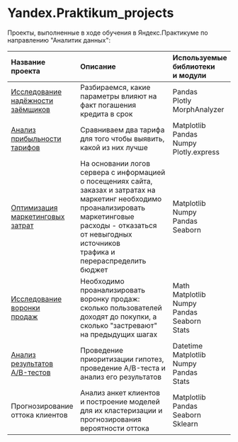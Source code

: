 # Yandex.Praktikum_projects
Проекты, выполненные в ходе обучения в Яндекс.Практикуме по направлению "Аналитик данных":

| Название<br>проекта | Описание | Используемые<br>библиотеки <br>и модули |
|:--------------------|:---------|:----------------------------------------|
| [Исследование<br>надёжности<br>заёмщиков](https://github.com/LLIax90/Yandex.Praktikum_projects/tree/main/%D0%98%D1%81%D1%81%D0%BB%D0%B5%D0%B4%D0%BE%D0%B2%D0%B0%D0%BD%D0%B8%D0%B5%20%D0%BD%D0%B0%D0%B4%D0%B5%D0%B6%D0%BD%D0%BE%D1%81%D1%82%D0%B8%20%D0%B7%D0%B0%D0%B5%D0%BC%D1%89%D0%B8%D0%BA%D0%BE%D0%B2)| Разбираемся, какие параметры влияют на факт погашения кредита в срок | Pandas<br>Plotly<br>MorphAnalyzer |
| [Анализ<br>прибыльности<br>тарифов](https://github.com/LLIax90/Yandex.Praktikum_projects/tree/main/%D0%90%D0%BD%D0%B0%D0%BB%D0%B8%D0%B7%20%D0%BF%D1%80%D0%B8%D0%B1%D1%8B%D0%BB%D1%8C%D0%BD%D0%BE%D1%81%D1%82%D0%B8%20%D1%82%D0%B0%D1%80%D0%B8%D1%84%D0%BE%D0%B2)| Сравниваем два тарифа для того чтобы выявить, какой из них лучше | Matplotlib<br>Pandas<br>Numpy<br>Plotly.express |
| [Оптимизация<br>маркетинговых<br>затрат](https://github.com/LLIax90/Yandex.Praktikum_projects/tree/main/%D0%9E%D0%BF%D1%82%D0%B8%D0%BC%D0%B8%D0%B7%D0%B0%D1%86%D0%B8%D1%8F%20%D0%BC%D0%B0%D1%80%D0%BA%D0%B5%D1%82%D0%B8%D0%BD%D0%B3%D0%BE%D0%B2%D1%8B%D1%85%20%D0%B7%D0%B0%D1%82%D1%80%D0%B0%D1%82) | На основании логов сервера с информацией о посещениях сайта,<br>заказах и затратах на маркетинг необходимо проанализировать<br>маркетинговые расходы - отказаться от невыгодных источников<br>трафика и перераспределить бюджет | Matplotlib<br>Numpy<br>Pandas<br>Seaborn<br> |
| [Исследование<br>воронки<br>продаж](https://github.com/LLIax90/Yandex.Praktikum_projects/tree/main/%D0%98%D1%81%D1%81%D0%BB%D0%B5%D0%B4%D0%BE%D0%B2%D0%B0%D0%BD%D0%B8%D0%B5%20%D0%B2%D0%BE%D1%80%D0%BE%D0%BD%D0%BA%D0%B8%20%D0%BF%D1%80%D0%BE%D0%B4%D0%B0%D0%B6) | Необходимо проанализировать воронку продаж: сколько пользователей доходят до покупки, а сколько "застревают" на предыдущих шагах | Math<br>Matplotlib<br>Numpy<br>Pandas<br>Seaborn<br>Stats |
| [Анализ<br>результатов<br>A/B-тестов](https://github.com/LLIax90/Yandex.Praktikum_projects/tree/main/%D0%90%D0%BD%D0%B0%D0%BB%D0%B8%D0%B7%20%D1%80%D0%B5%D0%B7%D1%83%D0%BB%D1%8C%D1%82%D0%B0%D1%82%D0%BE%D0%B2%20A-B-%D1%82%D0%B5%D1%81%D1%82%D0%BE%D0%B2) | Проведение приоритизации гипотез, проведение A/B-теста и анализ его результатов | Datetime<br>Matplotlib<br>Numpy<br>Pandas<br>Stats |
| Прогнозирование<br>оттока клиентов | Анализ анкет клиентов и построение моделей для их кластеризации и прогнозирования вероятности оттока | Matplotlib<br>Pandas<br>Seaborn<br>Sklearn |

